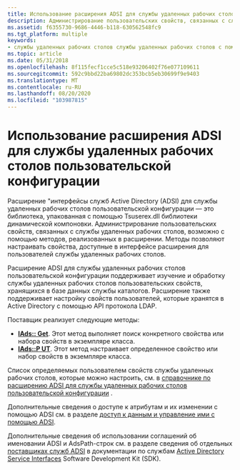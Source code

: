 ```yaml
---
title: Использование расширения ADSI для службы удаленных рабочих столов пользовательской конфигурации
description: Администрирование пользовательских свойств, связанных с службы удаленных рабочих столов, возможно с помощью методов, реализованных расширением интерфейсов служб Active Directory (ADSI), упакованных с помощью Tsuserex.dll библиотеки динамической компоновки.
ms.assetid: f6355730-9686-4446-b118-630562548fc9
ms.tgt_platform: multiple
keywords:
- службы удаленных рабочих столов службы удаленных рабочих столов с помощью расширения ADSI
ms.topic: article
ms.date: 05/31/2018
ms.openlocfilehash: 8f115fecf1cce5c518e93206402f76e077109611
ms.sourcegitcommit: 592c9bbd22ba69802dc353bcb5eb30699f9e9403
ms.translationtype: MT
ms.contentlocale: ru-RU
ms.lasthandoff: 08/20/2020
ms.locfileid: "103987815"
---
```

# <a name="using-the-adsi-extension-for-remote-desktop-services-user-configuration"></a>Использование расширения ADSI для службы удаленных рабочих столов пользовательской конфигурации

Расширение "интерфейсы служб Active Directory (ADSI) для службы удаленных рабочих столов пользовательской конфигурации — это библиотека, упакованная с помощью Tsuserex.dll библиотеки динамической компоновки. Администрирование пользовательских свойств, связанных с службы удаленных рабочих столов, возможно с помощью методов, реализованных в расширении. Методы позволяют настраивать свойства, доступные в интерфейсе расширения для пользователей службы удаленных рабочих столов.

Расширение ADSI для службы удаленных рабочих столов пользовательской конфигурации поддерживает изучение и обработку службы удаленных рабочих столов пользовательских свойств, хранящихся в базе данных службы каталогов. Расширение также поддерживает настройку свойств пользователей, которые хранятся в Active Directory с помощью API протокола LDAP.

Поставщик реализует следующие методы:

-   [**IAds:: Get**](/windows/desktop/api/iads/nf-iads-iads-get). Этот метод выполняет поиск конкретного свойства или набора свойств в экземпляре класса.
-   [**IAds::P UT**](/windows/desktop/api/iads/nf-iads-iads-put). Этот метод настраивает определенное свойство или набор свойств в экземпляре класса.

Список определяемых пользователем свойств службы удаленных рабочих столов, которые можно настроить, см. в [справочнике по расширению ADSI для службы удаленных рабочих столов пользовательской конфигурации](reference-for-the-adsi-extension-for-terminal-services-user-configuration.md) .

Дополнительные сведения о доступе к атрибутам и их изменении с помощью ADSI см. в разделе [доступ к данным и управление ими с помощью ADSI](/windows/desktop/ADSI/accessing-and-manipulating-data-with-adsi).

Дополнительные сведения об использовании соглашений об именовании ADSI и AdsPath-строк см. в разделе сведения об отдельных [поставщиках служб ADSI](/windows/desktop/ADSI/adsi-system-providers) в документации по службам [Active Directory Service Interfaces](/windows/desktop/ADSI/active-directory-service-interfaces-adsi) Software Development Kit (SDK).

 

 